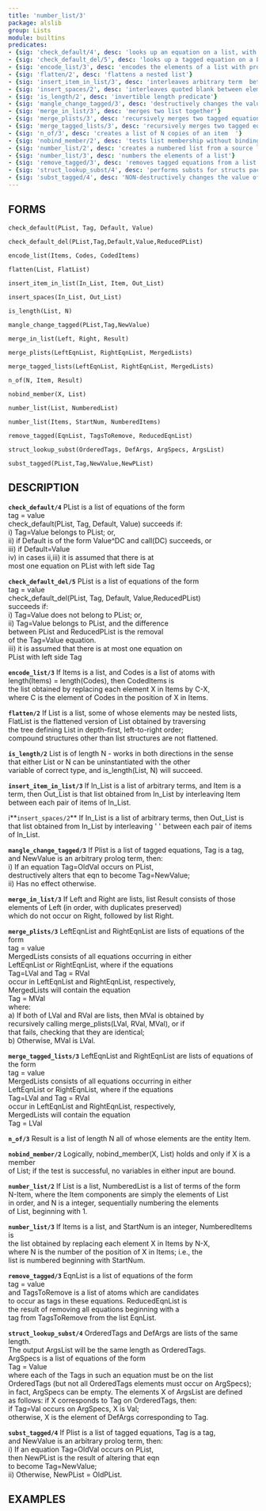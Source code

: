 ```yaml
---
title: 'number_list/3'
package: alslib
group: Lists
module: builtins
predicates:
- {sig: 'check_default/4', desc: 'looks up an equation on a list, with a default'}
- {sig: 'check_default_del/5', desc: 'looks up a tagged equation on a List, and deletes it'}
- {sig: 'encode_list/3', desc: 'encodes the elements of a list with provided codes'}
- {sig: 'flatten/2', desc: 'flattens a nested list'}
- {sig: 'insert_item_in_list/3', desc: 'interleaves arbitrary term  between elements of a list'}
- {sig: 'insert_spaces/2', desc: 'interleaves quoted blank between elements of a list'}
- {sig: 'is_length/2', desc: 'invertible length predicate'}
- {sig: 'mangle_change_tagged/3', desc: 'destructively changes the value of a tagged eqn'}
- {sig: 'merge_in_list/3', desc: 'merges two list together'}
- {sig: 'merge_plists/3', desc: 'recursively merges two tagged equation lists'}
- {sig: 'merge_tagged_lists/3', desc: 'recursively merges two tagged equation lists'}
- {sig: 'n_of/3', desc: 'creates a list of N copies of an item	'}
- {sig: 'nobind_member/2', desc: 'tests list membership without binding any variables'}
- {sig: 'number_list/2', desc: 'creates a numbered list from a source list'}
- {sig: 'number_list/3', desc: 'numbers the elements of a list'}
- {sig: 'remove_tagged/3', desc: 'removes tagged equations from a list'}
- {sig: 'struct_lookup_subst/4', desc: 'performs substs for structs package constructors'}
- {sig: 'subst_tagged/4', desc: 'NON-destructively changes the value of a tagged eqn'}
---
```

## FORMS

`check_default(PList, Tag, Default, Value)`

`check_default_del(PList,Tag,Default,Value,ReducedPList)`

`encode_list(Items, Codes, CodedItems)`

`flatten(List, FlatList)`

`insert_item_in_list(In_List, Item, Out_List)`

`insert_spaces(In_List, Out_List)`

`is_length(List, N)`

`mangle_change_tagged(PList,Tag,NewValue)`

`merge_in_list(Left, Right, Result)`

`merge_plists(LeftEqnList, RightEqnList, MergedLists)`

`merge_tagged_lists(LeftEqnList, RightEqnList, MergedLists)`

`n_of(N, Item, Result)`

`nobind_member(X, List)`

`number_list(List, NumberedList)`

`number_list(Items, StartNum, NumberedItems)`

`remove_tagged(EqnList, TagsToRemove, ReducedEqnList)`

`struct_lookup_subst(OrderedTags, DefArgs, ArgSpecs, ArgsList)`

`subst_tagged(PList,Tag,NewValue,NewPList)`

## DESCRIPTION

**`check_default/4`** PList is a list of equations of the form  
    tag = value  
    check_default(PList, Tag, Default, Value) succeeds if:  
    i)	 Tag=Value belongs to PList; or,  
    ii)	 if Default is of the form Value^DC and call(DC) succeeds, or  
    iii) if Default=Value  
    iv)  in cases ii,iii) it is assumed that there is at  
    most one equation on PList with left side Tag  

**`check_default_del/5`** PList is a list of equations of the form  
    tag = value  
    check_default_del(PList, Tag, Default, Value,ReducedPList)  
    succeeds if:  
    i)	 Tag=Value does not belong to PList; or,  
    ii)	 Tag=Value belongs to PList, and the difference  
    between PList and ReducedPList is the removal  
    of the Tag=Value equation.  
    iii) it is assumed that there is at most one equation on  
    PList with left side Tag  

**`encode_list/3`** If Items is a list, and Codes is a list of atoms with  
    length(Items) = length(Codes), then CodedItems is  
    the list obtained by replacing each element X in Items by C-X,  
    where C is the element of Codes in the position of X in Items.  

**`flatten/2`** If List is a list, some of whose elements may be nested lists,  
    FlatList is the flattened version of List obtained by traversing  
    the tree defining List in depth-first, left-to-right order;  
    compound structures other than list structures are not flattened.  

**`is_length/2`** List is of length N - works in both directions in the sense  
    that either List or N can be uninstantiated with the other  
    variable of correct type, and is_length(List, N) will succeed.  

**`insert_item_in_list/3`** If In_List is a list of arbitrary terms, and Item is a term,
    then Out_List is that list obtained from In_List by interleaving
    Item between each pair of items of In_List.

i**`insert_spaces/2`** If In_List is a list of arbitrary terms, then Out_List is that
    list obtained from In_List by interleaving ' '  between each
    pair of items of In_List.

**`mangle_change_tagged/3`** If Plist is a list of tagged equations, Tag is a tag,  
    and NewValue is an arbitrary prolog term, then:  
    i)	If an equation Tag=OldVal occurs on PList,  
    destructively alters that eqn to become Tag=NewValue;  
    ii)	Has no effect otherwise.  

**`merge_in_list/3`** If Left and Right are lists, list Result consists of those  
    elements of Left (in order, with duplicates preserved)  
    which do not occur on Right, followed by list Right.  

**`merge_plists/3`** LeftEqnList and RightEqnList are lists of equations of the form  
    tag = value  
    MergedLists consists of all equations occurring in either  
    LeftEqnList or RightEqnList, where if the equations  
    Tag=LVal    and Tag = RVal  
    occur in LeftEqnList and RightEqnList, respectively,  
    MergedLists will contain the equation  
    Tag = MVal  
    where:  
    a)	If both of LVal and RVal are lists, then MVal is obtained by  
    recursively calling merge_plists(LVal, RVal, MVal), or if  
    that fails, checking that they are identical;  
    b)	Otherwise, MVal is LVal.  

**`merge_tagged_lists/3`** LeftEqnList and RightEqnList are lists of equations of the form  
    tag = value  
    MergedLists consists of all equations occurring in either  
    LeftEqnList or RightEqnList, where if the equations  
    Tag=LVal    and Tag = RVal  
    occur in LeftEqnList and RightEqnList, respectively,  
    MergedLists will contain the equation  
    Tag = LVal  

**`n_of/3`** Result is a list of length N all of whose elements are the entity Item.  

**`nobind_member/2`** Logically, nobind_member(X, List) holds and only if X is a member  
    of List; if the test is successful, no variables in either input are bound.  

**`number_list/2`** If List is a list, NumberedList is a list of terms of the form  
    N-Item, where the Item components are simply the elements of List  
    in order, and N is a integer, sequentially numbering the elements  
    of List, beginning with 1.  

**`number_list/3`** If Items is a list, and StartNum is an integer, NumberedItems is  
    the list obtained by replacing each element X in Items by N-X,  
    where N is the number of the position of X in Items; i.e., the  
    list is numbered beginning with StartNum.  

**`remove_tagged/3`** EqnList is a list of equations of the form  
    tag = value  
    and TagsToRemove is a list of atoms which are candidates  
    to occur as tags in these equations.  ReducedEqnList is  
    the result of removing all equations beginning with a  
    tag from TagsToRemove from the list EqnList.  

**`struct_lookup_subst/4`** OrderedTags and DefArgs are lists of the same length.  
    The output ArgsList will be the same length as OrderedTags.  
    ArgSpecs is a list of equations of the form  
    Tag = Value  
    where each of the Tags in such an equation must be on the list  
    OrderedTags (but not all OrderedTags elements must occur on ArgSpecs);  
    in fact, ArgSpecs can be empty.  The elements X of ArgsList are defined  
    as follows:  if X corresponds to Tag on OrderedTags, then:  
    if Tag=Val occurs on ArgSpecs, X is Val;  
    otherwise, X is the element of DefArgs corresponding to Tag.  

**`subst_tagged/4`** If Plist is a list of tagged equations, Tag is a tag,  
    and NewValue is an arbitrary prolog term, then:  
    i)	If an equation Tag=OldVal occurs on PList,  
    then NewPList is the result of altering that eqn  
    to become Tag=NewValue;  
    ii)	Otherwise, NewPList = OldPList.  

## EXAMPLES

